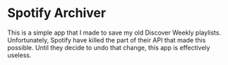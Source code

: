 # Spotify Archiver

This is a simple app that I made to save my old Discover Weekly playlists. Unfortunately, Spotify have killed the part of their API that made this possible. Until they decide to undo that change, this app is effectively useless.
